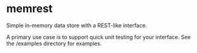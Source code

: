 # memrest

Simple in-memory data store with a REST-like interface.

A primary use case is to support quick unit testing for your interface. See the /examples directory for examples.
